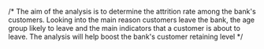 /* The aim of the analysis is to determine the attrition rate among the bank's customers. Looking into 
 the main reason customers leave the bank, the age group likely to leave and the main indicators that
 a customer is about to leave. The analysis will help boost the bank's customer retaining level */
